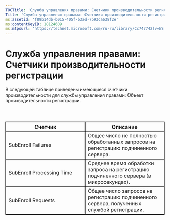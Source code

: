 ```yaml
---
TOCTitle: 'Служба управления правами: Счетчики производительности регистрации'
Title: 'Служба управления правами: Счетчики производительности регистрации'
ms:assetid: 'f89b14db-b015-405f-b3ad-7b93ca638f2e'
ms:contentKeyID: 18124609
ms:mtpsurl: 'https://technet.microsoft.com/ru-ru/library/Cc747742(v=WS.10)'
---
```


Служба управления правами: Счетчики производительности регистрации
==================================================================

В следующей таблице приведены имеющиеся счетчики производительности для службы управления правами: Объект производительности регистрации.

###  

 
<table style="border:1px solid black;">
<colgroup>
<col width="50%" />
<col width="50%" />
</colgroup>
<thead>
<tr class="header">
<th style="border:1px solid black;" >Счетчик</th>
<th style="border:1px solid black;" >Описание</th>
</tr>
</thead>
<tbody>
<tr class="odd">
<td style="border:1px solid black;">SubEnroll Failures</td>
<td style="border:1px solid black;">Общее число не полностью обработанных запросов на регистрацию подчиненного сервера.</td>
</tr>
<tr class="even">
<td style="border:1px solid black;">SubEnroll Processing Time</td>
<td style="border:1px solid black;">Среднее время обработки запроса на регистрацию подчиненного сервера (в микросекундах).</td>
</tr>
<tr class="odd">
<td style="border:1px solid black;">SubEnroll Requests</td>
<td style="border:1px solid black;">Общее число запросов на регистрацию подчиненного сервера, полученных службой регистрации.</td>
</tr>
</tbody>
</table>
